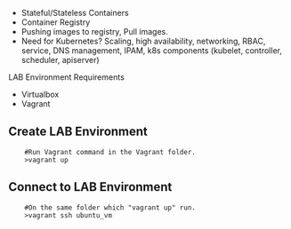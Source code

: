 - Stateful/Stateless Containers
- Container Registry
- Pushing images to registry, Pull images.
- Need for Kubernetes? Scaling, high availability, networking, RBAC, service, DNS management, IPAM, 
k8s components (kubelet, controller, scheduler, apiserver)

LAB Environment Requirements
- Virtualbox
- Vagrant

Create LAB Environment
------------

        #Run Vagrant command in the Vagrant folder.
        >vagrant up


Connect to LAB Environment
------------

        #On the same folder which "vagrant up" run.
        >vagrant ssh ubuntu_vm
